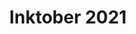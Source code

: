 ---
title: "Inktober 2021"
draft: true
slug: "inktober-2021"
weight: "19"
aliases:
- "/work/illustration/inktober-2021-01/"
thumbnail: "illustrations/illustration_017.jpg"
mainpage: false
related: true

block_project: {
	description: "(description coming soon)",
	work: [ 
		{class: "gallery-col-12", path: "illustrations/illustration_006.jpg"},
		{class: "gallery-col-5 offset-md-2", path: "illustrations/Day_3_-_Vessel.jpg"},
		{class: "gallery-col-5 offset-md-2", path: "illustrations/Day_6_-_Spirit.jpg"},
	]
}

---